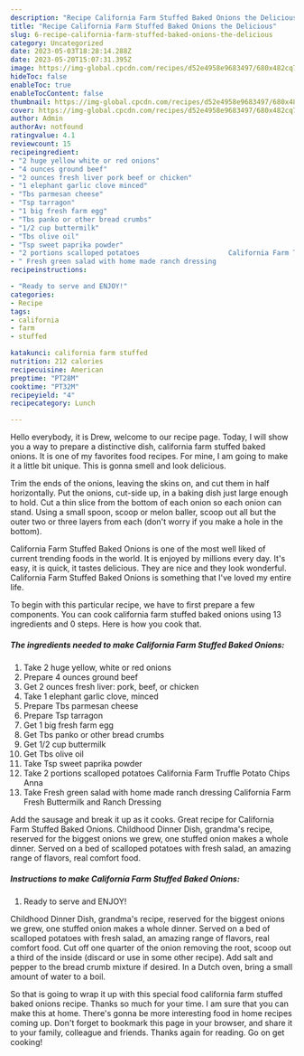 ```yaml
---
description: "Recipe California Farm Stuffed Baked Onions the Delicious"
title: "Recipe California Farm Stuffed Baked Onions the Delicious"
slug: 6-recipe-california-farm-stuffed-baked-onions-the-delicious
category: Uncategorized
date: 2023-05-03T18:28:14.288Z
date: 2023-05-20T15:07:31.395Z
image: https://img-global.cpcdn.com/recipes/d52e4958e9683497/680x482cq70/california-farm-stuffed-baked-onions-recipe-main-photo.jpg
hideToc: false
enableToc: true
enableTocContent: false
thumbnail: https://img-global.cpcdn.com/recipes/d52e4958e9683497/680x482cq70/california-farm-stuffed-baked-onions-recipe-main-photo.jpg
cover: https://img-global.cpcdn.com/recipes/d52e4958e9683497/680x482cq70/california-farm-stuffed-baked-onions-recipe-main-photo.jpg
author: Admin
authorAv: notfound
ratingvalue: 4.1
reviewcount: 15
recipeingredient:
- "2 huge yellow white or red onions"
- "4 ounces ground beef"
- "2 ounces fresh liver pork beef or chicken"
- "1 elephant garlic clove minced"
- "Tbs parmesan cheese"
- "Tsp tarragon"
- "1 big fresh farm egg"
- "Tbs panko or other bread crumbs"
- "1/2 cup buttermilk"
- "Tbs olive oil"
- "Tsp sweet paprika powder"
- "2 portions scalloped potatoes                      California Farm Truffle Potato Chips Anna"
- " Fresh green salad with home made ranch dressing                      California Farm Fresh Buttermilk and Ranch Dressing"
recipeinstructions:

- "Ready to serve and ENJOY!"
categories:
- Recipe
tags:
- california
- farm
- stuffed

katakunci: california farm stuffed 
nutrition: 212 calories
recipecuisine: American
preptime: "PT28M"
cooktime: "PT32M"
recipeyield: "4"
recipecategory: Lunch

---
```



Hello everybody, it is Drew, welcome to our recipe page. Today, I will show you a way to prepare a distinctive dish, california farm stuffed baked onions. It is one of my favorites food recipes. For mine, I am going to make it a little bit unique. This is gonna smell and look delicious.

Trim the ends of the onions, leaving the skins on, and cut them in half horizontally. Put the onions, cut-side up, in a baking dish just large enough to hold. Cut a thin slice from the bottom of each onion so each onion can stand. Using a small spoon, scoop or melon baller, scoop out all but the outer two or three layers from each (don&#39;t worry if you make a hole in the bottom).

California Farm Stuffed Baked Onions is one of the most well liked of current trending foods in the world. It is enjoyed by millions every day. It's easy, it is quick, it tastes delicious. They are nice and they look wonderful. California Farm Stuffed Baked Onions is something that I've loved my entire life.


To begin with this particular recipe, we have to first prepare a few components. You can cook california farm stuffed baked onions using 13 ingredients and 0 steps. Here is how you cook that.

<!--inarticleads1-->

##### The ingredients needed to make California Farm Stuffed Baked Onions:

1. Take 2 huge yellow, white or red onions
1. Prepare 4 ounces ground beef
1. Get 2 ounces fresh liver: pork, beef, or chicken
1. Take 1 elephant garlic clove, minced
1. Prepare Tbs parmesan cheese
1. Prepare Tsp tarragon
1. Get 1 big fresh farm egg
1. Get Tbs panko or other bread crumbs
1. Get 1/2 cup buttermilk
1. Get Tbs olive oil
1. Take Tsp sweet paprika powder
1. Take 2 portions scalloped potatoes                      California Farm Truffle Potato Chips Anna
1. Take  Fresh green salad with home made ranch dressing                      California Farm Fresh Buttermilk and Ranch Dressing


Add the sausage and break it up as it cooks. Great recipe for California Farm Stuffed Baked Onions. Childhood Dinner Dish, grandma&#39;s recipe, reserved for the biggest onions we grew, one stuffed onion makes a whole dinner. Served on a bed of scalloped potatoes with fresh salad, an amazing range of flavors, real comfort food. 

<!--inarticleads2-->

##### Instructions to make California Farm Stuffed Baked Onions:


1. Ready to serve and ENJOY!

Childhood Dinner Dish, grandma&#39;s recipe, reserved for the biggest onions we grew, one stuffed onion makes a whole dinner. Served on a bed of scalloped potatoes with fresh salad, an amazing range of flavors, real comfort food. Cut off one quarter of the onion removing the root, scoop out a third of the inside (discard or use in some other recipe). Add salt and pepper to the bread crumb mixture if desired. In a Dutch oven, bring a small amount of water to a boil. 

So that is going to wrap it up with this special food california farm stuffed baked onions recipe. Thanks so much for your time. I am sure that you can make this at home. There's gonna be more interesting food in home recipes coming up. Don't forget to bookmark this page in your browser, and share it to your family, colleague and friends. Thanks again for reading. Go on get cooking!
